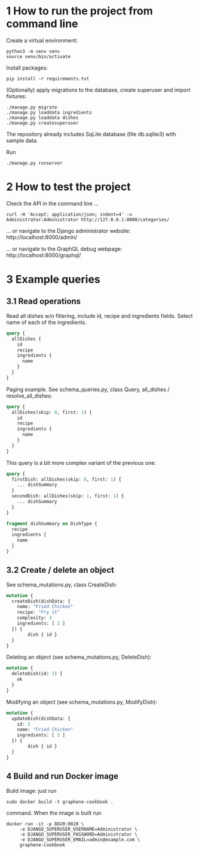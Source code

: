 # 1 How to run the project from command line
Create a virtual environment:
```shell
python3 -m venv venv
source venv/bin/activate
```
Install packages:
```shell
pip install -r requirements.txt
```

(Optionally) apply migrations to the database, create superuser and import fixtures:
```shell
./manage.py migrate
./manage.py loaddata ingredients
./manage.py loaddata dishes 
./manage.py createsuperuser
```
The repository already includes SqLite database (file db.sqlite3) with sample data.

Run
```shell
./manage.py runserver
```

# 2 How to test the project

Check the API in the command line ...
```shell
curl -H 'Accept: application/json; indent=4' -u Administrator:Administrator http://127.0.0.1:8000/categories/
```
... or navigate to the Django administrator website:
http://localhost:8000/admin/

... or navigate to the GraphQL debug webpage:
http://localhost:8000/graphql/

# 3 Example queries
## 3.1 Read operations
Read all dishes w/o filtering, include id, recipe and ingredients fields.
Select name of each of the ingredients.
```graphql
query {
  allDishes {
    id
    recipe
    ingredients {
      name
    }
  }
}
```

Paging example. See schema_queries.py, class Query, all_dishes / resolve_all_dishes:
```graphql
query {
  allDishes(skip: 0, first: 1) {
    id
    recipe
    ingredients {
      name
    }
  }
}
```

This query is a bit more complex variant of the previous one:
```graphql
query {
  firstDish: allDishes(skip: 0, first: 1) {
    ... dishSummary
  }
  secondDish: allDishes(skip: 1, first: 1) {
    ... dishSummary
  }
}

fragment dishSummary on DishType {
  recipe
  ingredients {
    name
  }
}
````

## 3.2 Create / delete an object
See schema_mutations.py, class CreateDish:
```graphql
mutation {
  createDish(dishData: {
    name: "Fried Chicken"
    recipe: "Fry it"
    complexity: 3
    ingredients: [ 2 ]
  }) {
    	dish { id }
  }
}
```

Deleting an object (see schema_mutations.py, DeleteDish):
```graphql
mutation {
  deleteDish(id: 3) {
    ok
  }
}
```

Modifying an object (see schema_mutations.py, ModifyDish):
```graphql
mutation {
  updateDish(dishData: {
    id: 5
    name: "Fried Chicken"
    ingredients: [ 3 ]
  }) {
    	dish { id }
  }
}
```

## 4 Build and run Docker image
Build image: just run 
```shell
sudo docker build -t graphene-cookbook .
```
command. When the image is built run

```shell
docker run -it -p 8020:8020 \
     -e DJANGO_SUPERUSER_USERNAME=Administrator \
     -e DJANGO_SUPERUSER_PASSWORD=Administrator \
     -e DJANGO_SUPERUSER_EMAIL=admin@example.com \
     graphene-cookbook
```